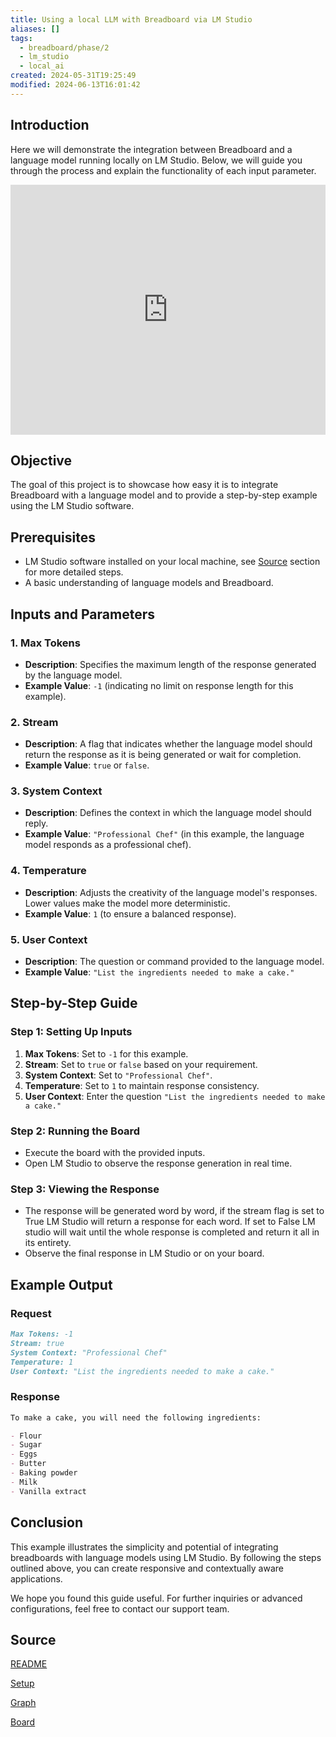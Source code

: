 ```yaml
---
title: Using a local LLM with Breadboard via LM Studio
aliases: []
tags:
  - breadboard/phase/2
  - lm_studio
  - local_ai
created: 2024-05-31T19:25:49
modified: 2024-06-13T16:01:42
---
```


## Introduction

Here we will demonstrate the integration between Breadboard and a language model running locally on LM Studio.
Below, we will guide you through the process and explain the functionality of each input parameter.

<iframe width="100%" height="400" src="https://www.youtube.com/embed/0qr_Tk39zWg?rel=0" title="YouTube video player" frameborder="0" allow="accelerometer; autoplay; clipboard-write; encrypted-media; gyroscope; picture-in-picture" allowfullscreen></iframe>

## Objective

The goal of this project is to showcase how easy it is to integrate Breadboard with a language model and to provide a step-by-step example using the LM Studio software.

## Prerequisites

- LM Studio software installed on your local machine, see [Source](#Source) section for more detailed steps.
- A basic understanding of language models and Breadboard.

## Inputs and Parameters

### 1. Max Tokens

- **Description**: Specifies the maximum length of the response generated by the language model.
- **Example Value**: `-1` (indicating no limit on response length for this example).

### 2. Stream

- **Description**: A flag that indicates whether the language model should return the response as it is being generated or wait for completion.
- **Example Value**: `true` or `false`.

### 3. System Context

- **Description**: Defines the context in which the language model should reply.
- **Example Value**: `"Professional Chef"` (in this example, the language model responds as a professional chef).

### 4. Temperature

- **Description**: Adjusts the creativity of the language model's responses. Lower values make the model more deterministic.
- **Example Value**: `1` (to ensure a balanced response).

### 5. User Context

- **Description**: The question or command provided to the language model.
- **Example Value**: `"List the ingredients needed to make a cake."`

## Step-by-Step Guide

### Step 1: Setting Up Inputs

1. **Max Tokens**: Set to `-1` for this example.
2. **Stream**: Set to `true` or `false` based on your requirement.
3. **System Context**: Set to `"Professional Chef"`.
4. **Temperature**: Set to `1` to maintain response consistency.
5. **User Context**: Enter the question `"List the ingredients needed to make a cake."`

### Step 2: Running the Board

- Execute the board with the provided inputs.
- Open LM Studio to observe the response generation in real time.

### Step 3: Viewing the Response

- The response will be generated word by word, if the stream flag is set to True LM Studio will return a response for each word. If set to False LM studio will wait until the whole response is completed and return it all in its entirety.
- Observe the final response in LM Studio or on your board.

## Example Output

### Request

```markdown
Max Tokens: -1
Stream: true
System Context: "Professional Chef"
Temperature: 1
User Context: "List the ingredients needed to make a cake."
```

### Response

```markdown
To make a cake, you will need the following ingredients:

- Flour
- Sugar
- Eggs
- Butter
- Baking powder
- Milk
- Vanilla extract
```

## Conclusion

This example illustrates the simplicity and potential of integrating breadboards with language models using LM Studio. By following the steps outlined above, you can create responsive and contextually aware applications.

We hope you found this guide useful. For further inquiries or advanced configurations, feel free to contact our support team.


## Source

[README](https://github.com/ExaDev/breadboard-examples/blob/main/src/examples/lm-studio/README.md)


[Setup](https://github.com/ExaDev/breadboard-examples/blob/main/src/examples/lm-studio/Setup.md)


[Graph](https://github.com/ExaDev/breadboard-examples/blob/main/src/examples/lm-studio/graph.json)

[Board](https://github.com/ExaDev/breadboard-examples/blob/main/src/examples/lm-studio/index.ts)